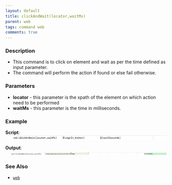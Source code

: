 ```yaml
---
layout: default
title: clickAndWait(locator,waitMs)
parent: web
tags: command web
comments: true
---
```


### Description

- This command is to click on element and wait as per the time defined as input parameter.
- The command will perform the action if found or else fail otherwise.

### Parameters

- **locator** - this parameter is the xpath of the element on which action need to be performed
- **waitMs** - this parameter is the time in milliseconds.

### Example

**Script**:<br/>
![](image/clickAndWait_01.png)

**Output**:<br/>
![](image/clickAndWait_02.png)

### See Also

- [`web`](../web)